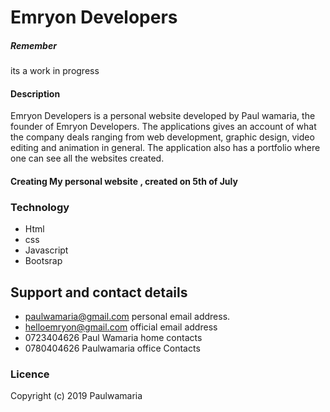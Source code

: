  #  Emryon Developers
 ##### Remember 
 
 its a work in progress
 
 ####  Description

Emryon Developers is a personal website developed by Paul wamaria, the founder of Emryon Developers. The applications gives an account of what the company deals ranging from web development, graphic design, video editing and animation in general. The application also has a portfolio where one can see all the websites created. 

 
####  Creating My personal website ,  created on 5th of July  


###  Technology
* Html
* css
* Javascript
* Bootsrap

##  Support and contact details

* paulwamaria@gmail.com personal email address.
* helloemryon@gmail.com    official email address
* 0723404626 Paul Wamaria home contacts
* 0780404626  Paulwamaria office Contacts

###  Licence
Copyright (c) 2019 Paulwamaria
